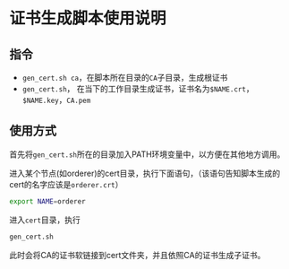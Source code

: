 # 证书生成脚本使用说明

## 指令

* `gen_cert.sh ca`，在脚本所在目录的`CA`子目录，生成根证书
* `gen_cert.sh`， 在当下的工作目录生成证书，证书名为`$NAME.crt`，`$NAME.key`，`CA.pem`

## 使用方式

首先将`gen_cert.sh`所在的目录加入PATH环境变量中，以方便在其他地方调用。

进入某个节点(如orderer)的cert目录，执行下面语句，（该语句告知脚本生成的cert的名字应该是`orderer.crt`）

```bash
export NAME=orderer
```

进入`cert`目录，执行

```bash
gen_cert.sh
```

此时会将CA的证书软链接到cert文件夹，并且依照CA的证书生成子证书。